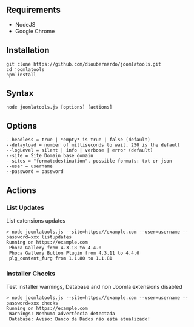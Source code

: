 ## Requirements

- NodeJS
- Google Chrome

## Installation

```
git clone https://github.com/dioubernardo/joomlatools.git
cd joomlatools
npm install
```

## Syntax

```
node joomlatools.js [options] [actions]
```

## Options
    --headless = true | *empty* is true | false (default)
    --delayload = number of milliseconds to wait, 250 is the default
    --logLevel = silent | info | verbose | error (default) 
    --site = Site Domain base domain
    --sites = "format:destination", possible formats: txt or json
    --user = username
    --password = password

## Actions

### List Updates
List extensions updates
```
> node joomlatools.js --site=https://example.com --user=username --password=xxx listupdates
Running on https://example.com
 Phoca Gallery from 4.3.18 to 4.4.0
 Phoca Gallery Button Plugin from 4.3.11 to 4.4.0
 plg_content_furg from 1.1.80 to 1.1.81
```

### Installer Checks
Test installer warnings, Database and non Joomla extensions disabled
```
> node joomlatools.js --site=https://example.com --user=username --password=xxx checks
Running on https://example.com
 Warnings: Nenhuma advertência detectada
 Database: Aviso: Banco de Dados não está atualizado!
```
